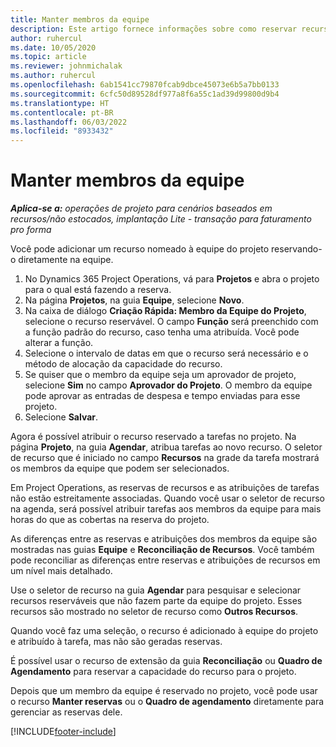 ```yaml
---
title: Manter membros da equipe
description: Este artigo fornece informações sobre como reservar recursos nomeados para equipes de projeto e atribuí-los a tarefas.
author: ruhercul
ms.date: 10/05/2020
ms.topic: article
ms.reviewer: johnmichalak
ms.author: ruhercul
ms.openlocfilehash: 6ab1541cc79870fcab9dbce45073e6b5a7bb0133
ms.sourcegitcommit: 6cfc50d89528df977a8f6a55c1ad39d99800d9b4
ms.translationtype: HT
ms.contentlocale: pt-BR
ms.lasthandoff: 06/03/2022
ms.locfileid: "8933432"
---
```

# <a name="maintain-team-members"></a>Manter membros da equipe

_**Aplica-se a:** operações de projeto para cenários baseados em recursos/não estocados, implantação Lite - transação para faturamento pro forma_

Você pode adicionar um recurso nomeado à equipe do projeto reservando-o diretamente na equipe.

1. No Dynamics 365 Project Operations, vá para **Projetos** e abra o projeto para o qual está fazendo a reserva.
2. Na página **Projetos**, na guia **Equipe**, selecione **Novo**. 
3. Na caixa de diálogo **Criação Rápida: Membro da Equipe do Projeto**, selecione o recurso reservável. O campo **Função** será preenchido com a função padrão do recurso, caso tenha uma atribuída. Você pode alterar a função. 
4. Selecione o intervalo de datas em que o recurso será necessário e o método de alocação da capacidade do recurso. 
5. Se quiser que o membro da equipe seja um aprovador de projeto, selecione **Sim** no campo **Aprovador do Projeto**. O membro da equipe pode aprovar as entradas de despesa e tempo enviadas para esse projeto. 
6. Selecione **Salvar**.

Agora é possível atribuir o recurso reservado a tarefas no projeto. Na página **Projeto**, na guia **Agendar**, atribua tarefas ao novo recurso. O seletor de recurso que é iniciado no campo **Recursos** na grade da tarefa mostrará os membros da equipe que podem ser selecionados.


Em Project Operations, as reservas de recursos e as atribuições de tarefas não estão estreitamente associadas. Quando você usar o seletor de recurso na agenda, será possível atribuir tarefas aos membros da equipe para mais horas do que as cobertas na reserva do projeto.

As diferenças entre as reservas e atribuições dos membros da equipe são mostradas nas guias **Equipe** e **Reconciliação de Recursos**. Você também pode reconciliar as diferenças entre reservas e atribuições de recursos em um nível mais detalhado.

Use o seletor de recurso na guia **Agendar** para pesquisar e selecionar recursos reserváveis que não fazem parte da equipe do projeto. Esses recursos são mostrado no seletor de recurso como **Outros Recursos**.

Quando você faz uma seleção, o recurso é adicionado à equipe do projeto e atribuído à tarefa, mas não são geradas reservas.

É possível usar o recurso de extensão da guia **Reconciliação** ou **Quadro de Agendamento** para reservar a capacidade do recurso para o projeto.

Depois que um membro da equipe é reservado no projeto, você pode usar o recurso **Manter reservas** ou o **Quadro de agendamento** diretamente para gerenciar as reservas dele.


[!INCLUDE[footer-include](../includes/footer-banner.md)]